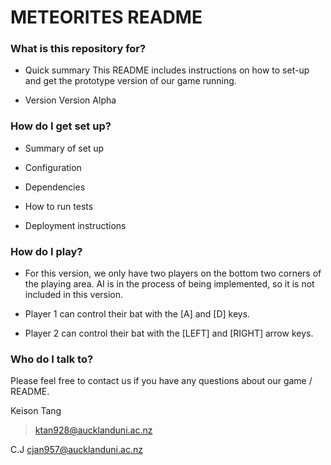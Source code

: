 # METEORITES README #

### What is this repository for? ###

* Quick summary
	This README includes instructions on how to set-up and get the prototype 
	version of our game running.
	 
* Version
	Version Alpha

### How do I get set up? ###

* Summary of set up
	

* Configuration


* Dependencies


* How to run tests


* Deployment instructions

### How do I play? ###

* For this version, we only have two players on the bottom two corners of the
  playing area. AI is in the process of being implemented, so it is not included
  in this version.
  
* Player 1 can control their bat with the [A] and [D] keys.
* Player 2 can control their bat with the [LEFT] and [RIGHT] arrow keys.

### Who do I talk to? ###

Please feel free to contact us if you have any questions about our game / README.

Keison Tang
> ktan928@aucklanduni.ac.nz

C.J
cjan957@aucklanduni.ac.nz